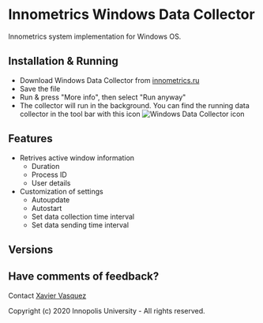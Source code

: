 # Innometrics Windows Data Collector
Innometrics system implementation for Windows OS. 

## Installation & Running
* Download Windows Data Collector from [innometrics.ru](https://innometrics.ru/)
* Save the file
* Run & press "More info", then select "Run anyway"
* The collector will run in the background. You can find the running data collector in the tool bar with this icon
![Windows Data Collector icon](https://github.com/InnopolisUniversity/innometrics-agent-os-win/blob/master/DataCollectorUI/windows_collector.ico)

## Features
- Retrives active window information
    * Duration
    * Process ID
    * User details
- Customization of settings
    * Autoupdate
    * Autostart
    * Set data collection time interval
    * Set data sending time interval

## Versions

## Have comments of feedback?
Contact [Xavier Vasquez](https://github.com/xavzelada)

Copyright (c) 2020 Innopolis University - All rights reserved.
